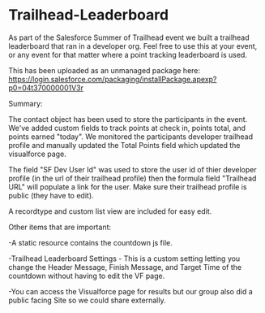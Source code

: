 # Trailhead-Leaderboard
As part of the Salesforce Summer of Trailhead event we built a trailhead leaderboard that ran in a developer org.  Feel free to use this at your event, or any event for that matter where a point tracking leaderboard is used.  

This has been uploaded as an unmanaged package here: https://login.salesforce.com/packaging/installPackage.apexp?p0=04t370000001V3r


Summary:

The contact object has been used to store the participants in the event.  We've added custom fields to track points at check in, points total, and points earned "today".  We monitored the participants developer trailhead profile and manually updated the Total Points field which updated the visualforce page.  

The field "SF Dev User Id" was used to store the user id of thier developer profile (in the url of their trailhead profile) then the formula field "Trailhead URL" will populate a link for the user. Make sure their trailhead profile is public (they have to edit).

A recordtype and custom list view are included for easy edit.




Other items that are important:

-A static resource contains the countdown js file.

-Trailhead Leaderboard Settings - This is a custom setting letting you change the Header Message, Finish Message, and Target Time of the countdown without having to edit the VF page.

-You can access the Visualforce page for results but our group also did a public facing Site so we could share externally.
